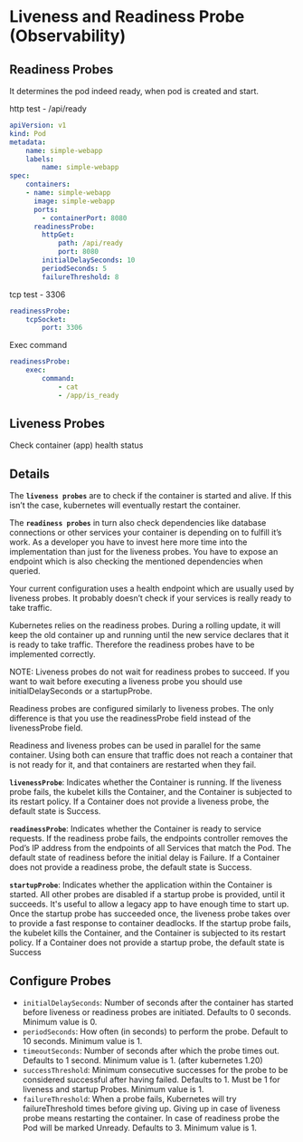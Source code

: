 # Liveness and Readiness Probe (Observability)

## Readiness Probes

It determines the pod indeed ready, when pod is created and start.

http test - /api/ready

```yaml
apiVersion: v1
kind: Pod
metadata:
    name: simple-webapp
    labels:
        name: simple-webapp
spec:
    containers:
    - name: simple-webapp
      image: simple-webapp
      ports:
        - containerPort: 8080
      readinessProbe:
        httpGet:
            path: /api/ready
            port: 8080
        initialDelaySeconds: 10
        periodSeconds: 5
        failureThreshold: 8
```

tcp test - 3306

```yaml
readinessProbe:
    tcpSocket:
        port: 3306
```

Exec command

```yaml
readinessProbe:
    exec:
        command:
            - cat
            - /app/is_ready
```

## Liveness Probes

Check container (app) health status

## Details

The **`liveness probes`** are to check if the container is started and alive. If this isn’t the case, kubernetes will eventually restart the container.

The **`readiness probes`** in turn also check dependencies like database connections or other services your container is depending on to fulfill it’s work. As a developer you have to invest here more time into the implementation than just for the liveness probes. You have to expose an endpoint which is also checking the mentioned dependencies when queried.

Your current configuration uses a health endpoint which are usually used by liveness probes. It probably doesn’t check if your services is really ready to take traffic.

Kubernetes relies on the readiness probes. During a rolling update, it will keep the old container up and running until the new service declares that it is ready to take traffic. Therefore the readiness probes have to be implemented correctly.

NOTE: Liveness probes do not wait for readiness probes to succeed. If you want to wait before executing a liveness probe you should use initialDelaySeconds or a startupProbe.

Readiness probes are configured similarly to liveness probes. The only difference is that you use the readinessProbe field instead of the livenessProbe field.

Readiness and liveness probes can be used in parallel for the same container. Using both can ensure that traffic does not reach a container that is not ready for it, and that containers are restarted when they fail.

**`livenessProbe`**: Indicates whether the Container is running. If the liveness probe fails, the kubelet kills the Container, and the Container is subjected to its restart policy. If a Container does not provide a liveness probe, the default state is Success.

**`readinessProbe`**: Indicates whether the Container is ready to service requests. If the readiness probe fails, the endpoints controller removes the Pod’s IP address from the endpoints of all Services that match the Pod. The default state of readiness before the initial delay is Failure. If a Container does not provide a readiness probe, the default state is Success.

**`startupProbe`**: Indicates whether the application within the Container is started. All other probes are disabled if a startup probe is provided, until it succeeds. It's useful to allow a legacy app to have enough time to start up. Once the startup probe has succeeded once, the liveness probe takes over to provide a fast response to container deadlocks. If the startup probe fails, the kubelet kills the Container, and the Container is subjected to its restart policy. If a Container does not provide a startup probe, the default state is Success

## Configure Probes

* `initialDelaySeconds`: Number of seconds after the container has started before liveness or readiness probes are initiated. Defaults to 0 seconds. Minimum value is 0.
* `periodSeconds`: How often (in seconds) to perform the probe. Default to 10 seconds. Minimum value is 1.
* `timeoutSeconds`: Number of seconds after which the probe times out. Defaults to 1 second. Minimum value is 1. (after kubernetes 1.20)
* `successThreshold`: Minimum consecutive successes for the probe to be considered successful after having failed. Defaults to 1. Must be 1 for liveness and startup Probes. Minimum value is 1.
* `failureThreshold`: When a probe fails, Kubernetes will try failureThreshold times before giving up. Giving up in case of liveness probe means restarting the container. In case of readiness probe the Pod will be marked Unready. Defaults to 3. Minimum value is 1.